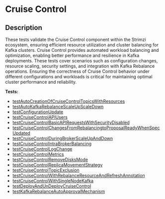 # **Cruise Control**

## Description

These tests validate the Cruise Control component within the Strimzi ecosystem, ensuring efficient resource utilization and cluster balancing for Kafka clusters. 
Cruise Control provides automated workload balancing and optimization, enabling better performance and resilience in Kafka deployments. 
These tests cover scenarios such as configuration changes, resource scaling, security settings, and integration with Kafka Rebalance operations. 
Ensuring the correctness of Cruise Control behavior under different configurations and workloads is critical for maintaining optimal cluster performance and reliability.

<!-- generated part -->
**Tests:**
- [testAutoCreationOfCruiseControlTopicsWithResources](../io.strimzi.systemtest.cruisecontrol.CruiseControlST.md)
- [testAutoKafkaRebalanceScaleUpScaleDown](../io.strimzi.systemtest.cruisecontrol.CruiseControlST.md)
- [testConfigurationUpdate](../io.strimzi.systemtest.cruisecontrol.CruiseControlConfigurationST.md)
- [testCruiseControlAPIUsers](../io.strimzi.systemtest.cruisecontrol.CruiseControlApiST.md)
- [testCruiseControlBasicAPIRequestsWithSecurityDisabled](../io.strimzi.systemtest.cruisecontrol.CruiseControlApiST.md)
- [testCruiseControlChangesFromRebalancingtoProposalReadyWhenSpecUpdated](../io.strimzi.systemtest.cruisecontrol.CruiseControlST.md)
- [testCruiseControlDuringBrokerScaleUpAndDown](../io.strimzi.systemtest.cruisecontrol.CruiseControlST.md)
- [testCruiseControlIntraBrokerBalancing](../io.strimzi.systemtest.cruisecontrol.CruiseControlST.md)
- [testCruiseControlLogChange](../io.strimzi.systemtest.log.LogSettingST.md)
- [testCruiseControlMetrics](../io.strimzi.systemtest.metrics.MetricsST.md)
- [testCruiseControlRemoveDisksMode](../io.strimzi.systemtest.cruisecontrol.CruiseControlST.md)
- [testCruiseControlReplicaMovementStrategy](../io.strimzi.systemtest.cruisecontrol.CruiseControlST.md)
- [testCruiseControlTopicExclusion](../io.strimzi.systemtest.cruisecontrol.CruiseControlST.md)
- [testCruiseControlWithRebalanceResourceAndRefreshAnnotation](../io.strimzi.systemtest.cruisecontrol.CruiseControlST.md)
- [testCruiseControlWithSingleNodeKafka](../io.strimzi.systemtest.cruisecontrol.CruiseControlST.md)
- [testDeployAndUnDeployCruiseControl](../io.strimzi.systemtest.cruisecontrol.CruiseControlConfigurationST.md)
- [testKafkaRebalanceAutoApprovalMechanism](../io.strimzi.systemtest.cruisecontrol.CruiseControlST.md)
